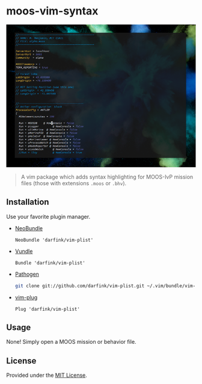 # moos-vim-syntax
![moos-vim-syntax in use on default MOOS alpha mission](screenshot.png)
> A vim package which adds syntax highlighting for MOOS-IvP mission files (those with extensions `.moos` or `.bhv`).

## Installation

Use your favorite plugin manager.

- [NeoBundle][neobundle]

    ```vim
    NeoBundle 'darfink/vim-plist'
    ```

- [Vundle][vundle]

    ```vim
    Bundle 'darfink/vim-plist'
    ```

- [Pathogen][pathogen]

    ```sh
    git clone git://github.com/darfink/vim-plist.git ~/.vim/bundle/vim-plist
    ```

- [vim-plug][vim-plug]

    ```vim
    Plug 'darfink/vim-plist'
    ```

## Usage

None! Simply open a MOOS mission or behavior file.

## License

Provided under the [MIT License](LICENSE).

[neobundle]: https://github.com/Shougo/neobundle.vim
[vundle]: https://github.com/gmarik/vundle
[pathogen]: https://github.com/tpope/vim-pathogen
[vim-plug]: https://github.com/junegunn/vim-plug
